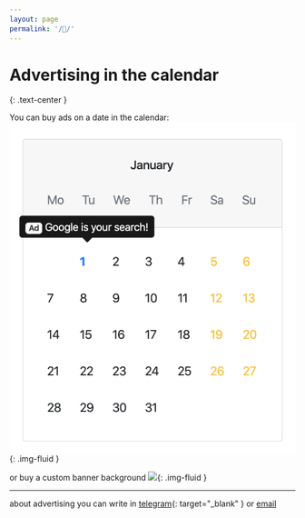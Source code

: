 ```yaml
---
layout: page
permalink: '/📣/'
---
```


# Advertising in the calendar
{: .text-center }

You can buy ads on a date in the calendar:
![](/assets/p8nsxjh4.png){: .img-fluid }

or buy a custom banner background
![](/assets/h6cyt9bk.png){: .img-fluid }

---

about advertising you can write in [telegram](https://t.me/tophackr){: target="_blank" } or [email](mailto:tophackr.com)